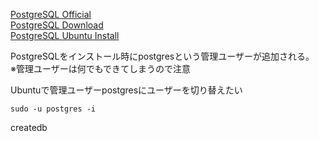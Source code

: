 [PostgreSQL Official](https://www.postgresql.org/)  
[PostgreSQL Download](https://www.postgresql.org/download/)  
[PostgreSQL Ubuntu Install](https://www.postgresql.org/download/linux/ubuntu/)  
  
PostgreSQLをインストール時にpostgresという管理ユーザーが追加される。  
※管理ユーザーは何でもできてしまうので注意

Ubuntuで管理ユーザーpostgresにユーザーを切り替えたい
```
sudo -u postgres -i
```

createdb <dbname>  
